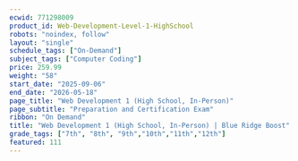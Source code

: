 ```yaml
---
ecwid: 771298009
product_id: Web-Development-Level-1-HighSchool
robots: "noindex, follow"
layout: "single"
schedule_tags: ["On-Demand"]
subject_tags: ["Computer Coding"]
price: 259.99
weight: "58"
start_date: "2025-09-06"
end_date: "2026-05-18"
page_title: "Web Development 1 (High School, In-Person)"
page_subtitle: "Preparation and Certification Exam"
ribbon: "On Demand"
title: "Web Development 1 (High School, In-Person) | Blue Ridge Boost"
grade_tags: ["7th", "8th", "9th","10th","11th","12th"]
featured: 111
---
```

